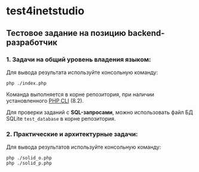 # test4inetstudio

## Тестовое задание на позицию backend-разработчик

### 1. Задачи на общий уровень владения языком:

Для вывода результата используйте консольную команду:

```
php ./index.php
```

Команда выполняется в корне репозитория, при наличии установленного <a href="https://www.php.net/manual/ru/features.commandline.usage.php">PHP CLI</a> (8.2).

Для проверки заданий с **SQL-запросами**, можно использовать файл БД SQLite ``test_database`` в корне репозитория.

### 2. Практические и архитектурные задачи:

Для вывода результатов используйте консольную команду:

```
php ./solid_o.php
php ./solid_p.php
```
